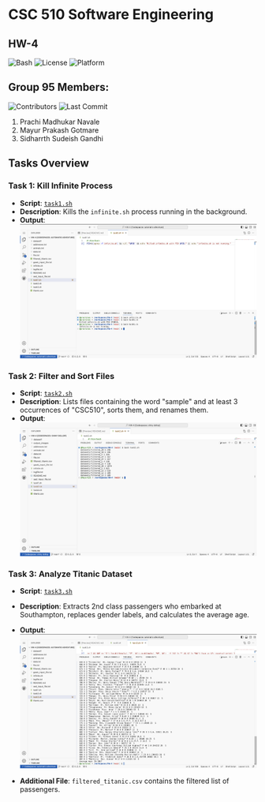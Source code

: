 # CSC 510 Software Engineering
## HW-4 

![Bash](https://img.shields.io/badge/language-Bash-blue)
![License](https://img.shields.io/badge/license-AGPL--3.0-red)
![Platform](https://img.shields.io/badge/platform-Linux-brightgreen)


## Group 95 Members:
![Contributors](https://img.shields.io/github/contributors/SE-Group-95/HW-4) ![Last Commit](https://img.shields.io/github/last-commit/SE-Group-95/HW-4)
1. Prachi Madhukar Navale
2. Mayur Prakash Gotmare
3. Sidharrth Sudeish Gandhi

## Tasks Overview

### Task 1: Kill Infinite Process
- **Script**: [`task1.sh`](/task1.sh)
- **Description**: Kills the `infinite.sh` process running in the background.
- **Output**:
![alt text](output_images/IMG_3128.png)

### Task 2: Filter and Sort Files
- **Script**: [`task2.sh`](/task2.sh)
- **Description**: Lists files containing the word "sample" and at least 3 occurrences of "CSC510", sorts them, and renames them.
- **Output**:
![alt text](output_images/image.png)

### Task 3: Analyze Titanic Dataset
- **Script**: [`task3.sh`](/task3.sh)
- **Description**: Extracts 2nd class passengers who embarked at Southampton, replaces gender labels, and calculates the average age.
- **Output**:
![alt text](output_images/IMG_3571.png)

- **Additional File**: `filtered_titanic.csv` contains the filtered list of passengers.